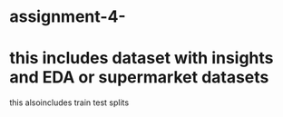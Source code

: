 # assignment-4-
# this includes dataset with insights and EDA or supermarket datasets
this alsoincludes train test splits 
